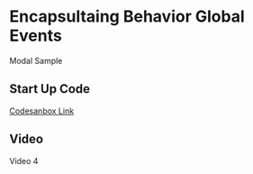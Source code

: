 # Encapsultaing Behavior Global Events

Modal Sample

## Start Up Code

[Codesanbox Link](https://codesandbox.io/s/1v1o4lvp9j?from-embed)

##  Video
Video 4

